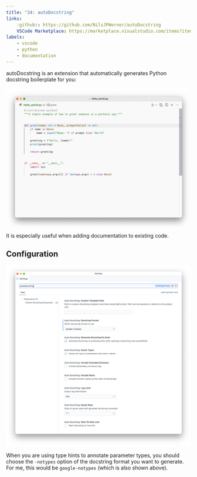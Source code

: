 ```yaml
---
title: "34: autoDocstring"
links:
    :github:: https://github.com/NilsJPWerner/autoDocstring
    VSCode Marketplace: https://marketplace.visualstudio.com/items?itemName=njpwerner.autodocstring
labels:
    - vscode
    - python
    - documentation
---
```


autoDocstring is an extension that automatically generates Python docstring boilerplate for you:

![preview](34_autoDocstring_example.gif)

It is especially useful when adding documentation to existing code.

## Configuration

![autoDocstring config options](34_autoDocstring_config.png)

When you are using type hints to annotate parameter types, you should choose the `-notypes` option of the docstring format you want to generate. For me, this would be `google-notypes` (which is also shown above).
